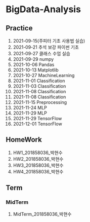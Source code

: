 # BigData-Analysis
## Practice
1. 2021-09-15(주피터 기초 사용법 실습)
2. 2021-09-21 추석 보강 파이썬 기초
3. 2021-09-27 클래스 수업 실습
4. 2021-09-29 numpy
5. 2021-10-06 Pandas
6. 2021-10-13 Matplotlib
7. 2021-10-27 MachineLearning
8. 2021-11-01 Classification
9. 2021-11-03 Classification
10. 2021-11-08 Classification
11. 2021-11-08 Classification
12. 2021-11-15 Preprocessing
13. 2021-11-24 MLP
14. 2021-11-29 MLP
15. 2021-11-29 TensorFlow
16. 2021-12-01 TensorFlow

## HomeWork
1. HW1_201858036_박현수
2. HW2_201858036_박현수
3. HW3_201858036_박현수
4. HW4_201858036_박현수

## Term
### MidTerm
1. MidTerm_201858036_박현수
